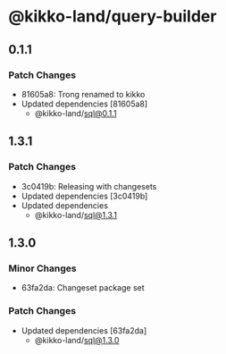 # @kikko-land/query-builder

## 0.1.1

### Patch Changes

- 81605a8: Trong renamed to kikko
- Updated dependencies [81605a8]
  - @kikko-land/sql@0.1.1

## 1.3.1

### Patch Changes

- 3c0419b: Releasing with changesets
- Updated dependencies [3c0419b]
- Updated dependencies
  - @kikko-land/sql@1.3.1

## 1.3.0

### Minor Changes

- 63fa2da: Changeset package set

### Patch Changes

- Updated dependencies [63fa2da]
  - @kikko-land/sql@1.3.0

